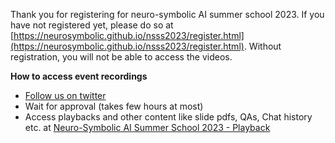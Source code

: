 Thank you for registering for neuro-symbolic AI summer school 2023.
If you have not registered yet, please do so at [https://neurosymbolic.github.io/nsss2023/register.html](https://neurosymbolic.github.io/nsss2023/register.html). Without registration, you will not be able to access the videos. 

**How to access event recordings**

- [Follow us on twitter](https://twitter.com/asimunawar)
- Wait for approval (takes few hours at most)
- Access playbacks and other content like slide pdfs, QAs, Chat history etc. at [Neuro-Symbolic AI Summer School 2023 - Playback](https://twitter.com/asimunawar/status/1696850589299229130)
